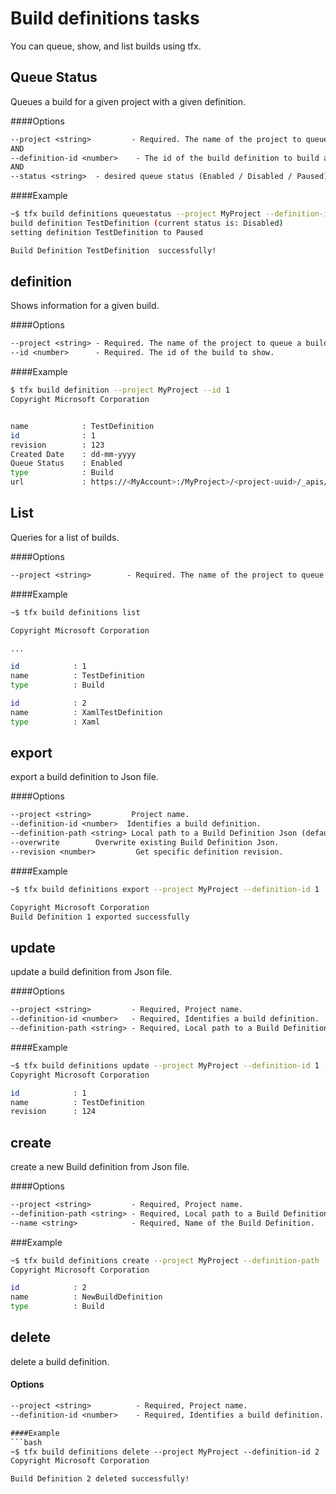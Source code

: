 # Build definitions tasks

You can queue, show, and list builds using tfx.

## Queue Status

Queues a build for a given project with a given definition.

####Options
```txt
--project <string>         - Required. The name of the project to queue a build for.
AND
--definition-id <number>    - The id of the build definition to build against.
AND
--status <string>  - desired queue status (Enabled / Disabled / Paused).
```

####Example
```bash
~$ tfx build definitions queuestatus --project MyProject --definition-id 123 --status "paused"
build definition TestDefinition (current status is: Disabled)
setting definition TestDefinition to Paused

Build Definition TestDefinition  successfully!
```

## definition

Shows information for a given build.

####Options
```txt
--project <string> - Required. The name of the project to queue a build for.
--id <number>      - Required. The id of the build to show.
```

####Example
```bash
$ tfx build definition --project MyProject --id 1
Copyright Microsoft Corporation


name            : TestDefinition
id              : 1
revision        : 123
Created Date    : dd-mm-yyyy
Queue Status    : Enabled
type            : Build
url             : https://<MyAccount>:/MyProject>/<project-uuid>/_apis/build/Definitions/1
```

## List

Queries for a list of builds.

####Options
```txt
--project <string>        - Required. The name of the project to queue a build for.
```

####Example
```bash
~$ tfx build definitions list

Copyright Microsoft Corporation

...

id            : 1
name          : TestDefinition
type          : Build

id            : 2
name          : XamlTestDefinition
type          : Xaml

```
## export

export a build definition to Json file.

####Options
```txt
--project <string>         Project name.
--definition-id <number>  Identifies a build definition.
--definition-path <string> Local path to a Build Definition Json (default file name is <definitionName>-<definitionId>-<revision>.json).
--overwrite        Overwrite existing Build Definition Json.
--revision <number>         Get specific definition revision.

```

####Example
```bash
~$ tfx build definitions export --project MyProject --definition-id 1

Copyright Microsoft Corporation
Build Definition 1 exported successfully

```
## update

update a build definition from Json file.

####Options
```txt
--project <string>         - Required, Project name.
--definition-id <number>   - Required, Identifies a build definition.
--definition-path <string> - Required, Local path to a Build Definition.

```
####Example
```bash
~$ tfx build definitions update --project MyProject --definition-id 1 --definition-path ./TestDefinition-1-123.json
Copyright Microsoft Corporation

id            : 1
name          : TestDefinition
revision      : 124

```

## create

create a new Build definition from Json file.

####Options
```txt
--project <string>         - Required, Project name.
--definition-path <string> - Required, Local path to a Build Definition.
--name <string>            - Required, Name of the Build Definition.

```
###Example
```bash
~$ tfx build definitions create --project MyProject --definition-path ./TestDefinition-1-123.json --name NewBuildDefinition
Copyright Microsoft Corporation

id            : 2
name          : NewBuildDefinition
type          : Build

```
## delete

delete a build definition.

#### Options
```txt
--project <string>			- Required, Project name.
--definition-id <number>	- Required, Identifies a build definition.

####Example
```bash
~$ tfx build definitions delete --project MyProject --definition-id 2
Copyright Microsoft Corporation

Build Definition 2 deleted successfully!
```